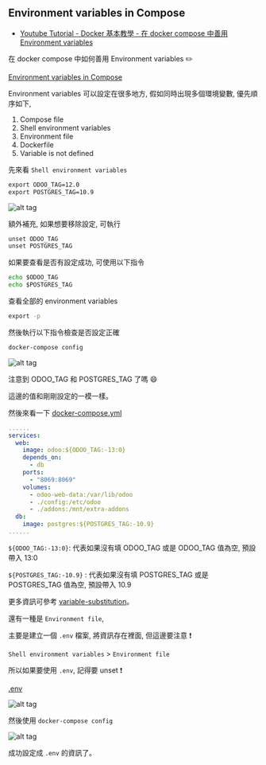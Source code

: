 ## Environment variables in Compose

* [Youtube Tutorial - Docker 基本教學 - 在 docker compose 中善用 Environment variables](https://youtu.be/JwbI1aNKbtY)

在 docker compose 中如何善用 Environment variables :pencil2:

[Environment variables in Compose](https://docs.docker.com/compose/environment-variables/#substitute-environment-variables-in-compose-files)

Environment variables 可以設定在很多地方, 假如同時出現多個環境變數, 優先順序如下,

1. Compose file
2. Shell environment variables
3. Environment file
4. Dockerfile
5. Variable is not defined

先來看 `Shell environment variables`

```cmd
export ODOO_TAG=12.0
export POSTGRES_TAG=10.9
```

![alt tag](https://i.imgur.com/5tBbt2c.png)

額外補充, 如果想要移除設定, 可執行

```cmd
unset ODOO_TAG
unset POSTGRES_TAG
```

如果要查看是否有設定成功, 可使用以下指令

```cmd
echo $ODOO_TAG
echo $POSTGRES_TAG
```

查看全部的 environment variables

```cmd
export -p
```

然後執行以下指令檢查是否設定正確

```cmd
docker-compose config
```

![alt tag](https://i.imgur.com/cTc0KtV.png)

注意到 ODOO_TAG 和 POSTGRES_TAG 了嗎 :smile:

這邊的值和剛剛設定的一模一樣。

然後來看一下 [docker-compose.yml](https://github.com/twtrubiks/docker-tutorial/blob/master/docker-env-tutorial/docker-compose.yml)

```yml
......
services:
  web:
    image: odoo:${ODOO_TAG:-13:0}
    depends_on:
      - db
    ports:
      - "8069:8069"
    volumes:
      - odoo-web-data:/var/lib/odoo
      - ./config:/etc/odoo
      - ./addons:/mnt/extra-addons
  db:
    image: postgres:${POSTGRES_TAG:-10.9}
......
```

`${ODOO_TAG:-13:0}`: 代表如果沒有填 ODOO_TAG 或是 ODOO_TAG 值為空, 預設帶入 13:0

`${POSTGRES_TAG:-10.9}` : 代表如果沒有填 POSTGRES_TAG 或是 POSTGRES_TAG 值為空, 預設帶入 10.9

更多資訊可參考 [variable-substitution](https://docs.docker.com/compose/compose-file/#variable-substitution#variable-substitution)。

還有一種是 `Environment file`,

主要是建立一個 `.env` 檔案, 將資訊存在裡面, 但這邊要注意 :exclamation:

`Shell environment variables` > `Environment file`

所以如果要使用 `.env`, 記得要 unset :exclamation:

[.env](https://github.com/twtrubiks/docker-tutorial/blob/master/docker-env-tutorial/.env)

![alt tag](https://i.imgur.com/J0jRsld.png)

然後使用 `docker-compose config`

![alt tag](https://i.imgur.com/S0kWOsn.png)

成功設定成 `.env` 的資訊了。
